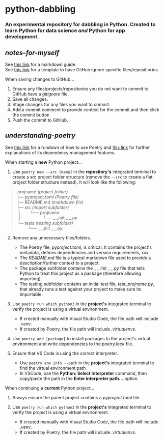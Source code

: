 # python-dabbling

### An experimental repository for dabbling in Python. Created to learn Python for data science _and_ Python for app development.
  

## *notes-for-myself*

See [this link](https://www.markdownguide.org/basic-syntax/) for a markdown guide.  
See [this link](https://www.jcchouinard.com/gitignore-template/) for a template to have GitHub ignore specific files/repositiories.

When saving changes to GitHub...

1. Ensure any files/projects/repositories you do not want to commit to GitHub have a *gitignore* file.
2. Save all changes.
3. Stage changes for any files you want to commit.
4. Add a commit comment to provide context for the commit and then click the commit button.
5. Push the commit to GitHub.

## *understanding-poetry*
  
See [this link](https://hackersandslackers.com/python-poetry-package-manager/) for a rundown of how to use Poetry and [this link](https://realpython.com/dependency-management-python-poetry/) for further explanations of its dependency management features. 

When starting a **new** Python project...

1. Use `poetry new --src [name]` in the **repository's** integrated terminal to create a src project folder structure (remove the `--src` to create a flat project folder structure instead). It will look like the following:

> projname *(project folder)*  
> ├─ pyproject.toml *(Poetry file)*  
> ├─ README.md *(markdown file)*  
> ├─ src *(import subfolder)*  
> &nbsp;│ &nbsp; &nbsp; &nbsp; └── projname  
> &nbsp;| &nbsp; &nbsp; &nbsp; &nbsp; &nbsp; &nbsp; &nbsp; &nbsp; &nbsp; └── _ _init _ _.py  
> └─ tests *(testing subfolder)*  
> &nbsp; &nbsp; &nbsp; &nbsp;&nbsp; └── _ _init _ _.py  

2. Remove any unnecessary files/folders.
    - The Poetry file, *pyproject.toml*, is critical. It contains the project's metadata, defines dependencies and version requirements, xxx
    - The *README.md* file is a typical markdown file used to provide a description/further context to a project.
    - The package subfolder contains the *_ _ init _ _.py* file that tells Python to treat this project as a package (therefore allowing importing).
    - The testing subfolder contains an initial test file, *test_projname.py*, that already runs a test against your project to make sure its importable.

3. Use `poetry run which python3` in the **project's** integrated terminal to verify the project is using a virtual environment.
    - If created manually with Visual Studio Code, the file path will include *.venv*.
    - If created by Poetry, the file path will include *.virtualenvs*.

4. Use `poetry add [package]` to install packages to the project's virtual environment and write dependencies to the *poetry.lock* file.

5. Ensure that VS Code is using the correct interpreter.
    - Use `poetry env info --path` in the **project's** integrated terminal to find the virtual environment path.
    - In VSCode, use the **Python: Select Interpreter** command, then copy/paste the path in the **Enter interpreter path...** option.

When continuing a **current** Python project...

1. Always ensure the parent project contains a *pyproject.toml* file.

2. Use `poetry run which python3` in the **project's** integrated terminal to verify the project is using a virtual environment.
    - If created manually with Visual Studio Code, the file path will include *.venv*.
    - If created by Poetry, the file path will include *.virtualenvs*.
